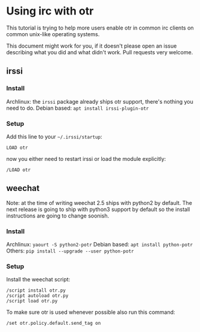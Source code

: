 # Using irc with otr

This tutorial is trying to help more users enable otr in common irc clients on
common unix-like operating systems.

This document might work for you, if it doesn't please open an issue describing
what you did and what didn't work. Pull requests very welcome.

## irssi

### Install

Archlinux: the `irssi` package already ships otr support, there's nothing you need to do.
Debian based: `apt install irssi-plugin-otr`

### Setup

Add this line to your `~/.irssi/startup`:

    LOAD otr

now you either need to restart irssi or load the module explicitly:

    /LOAD otr

## weechat

Note: at the time of writing weechat 2.5 ships with python2 by default. The next release is going to ship with python3 support by default so the install instructions are going to change soonish.

### Install

Archlinux: `yaourt -S python2-potr`
Debian based: `apt install python-potr`
Others: `pip install --upgrade --user python-potr`

### Setup

Install the weechat script:

    /script install otr.py
    /script autoload otr.py
    /script load otr.py

To make sure otr is used whenever possible also run this command:

    /set otr.policy.default.send_tag on
